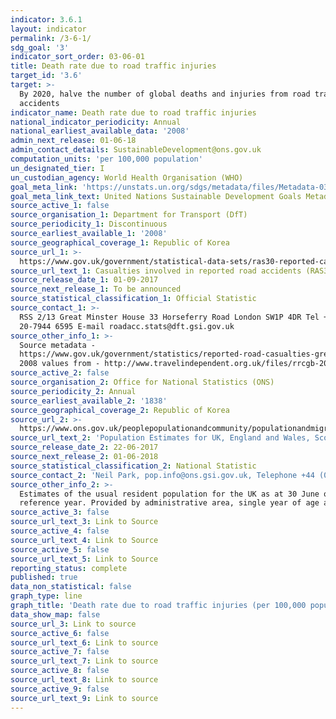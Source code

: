 ```yaml
---
indicator: 3.6.1
layout: indicator
permalink: /3-6-1/
sdg_goal: '3'
indicator_sort_order: 03-06-01
title: Death rate due to road traffic injuries
target_id: '3.6'
target: >-
  By 2020, halve the number of global deaths and injuries from road traffic
  accidents
indicator_name: Death rate due to road traffic injuries
national_indicator_periodicity: Annual
national_earliest_available_data: '2008'
admin_next_release: 01-06-18
admin_contact_details: SustainableDevelopment@ons.gov.uk
computation_units: 'per 100,000 population'
un_designated_tier: I
un_custodian_agency: World Health Organisation (WHO)
goal_meta_link: 'https://unstats.un.org/sdgs/metadata/files/Metadata-03-06-01.pdf'
goal_meta_link_text: United Nations Sustainable Development Goals Metadata (PDF 213 KB)
source_active_1: false
source_organisation_1: Department for Transport (DfT)
source_periodicity_1: Discontinuous
source_earliest_available_1: '2008'
source_geographical_coverage_1: Republic of Korea
source_url_1: >-
  https://www.gov.uk/government/statistical-data-sets/ras30-reported-casualties-in-road-accidents.
source_url_text_1: Casualties involved in reported road accidents (RAS30)
source_release_date_1: 01-09-2017
source_next_release_1: To be announced
source_statistical_classification_1: Official Statistic
source_contact_1: >-
  RSS 2/13 Great Minster House 33 Horseferry Road London SW1P 4DR Tel +44, (0)
  20-7944 6595 E-mail roadacc.stats@dft.gsi.gov.uk
source_other_info_1: >-
  Source metadata -
  https://www.gov.uk/government/statistics/reported-road-casualties-great-britain-annual-report-2016
  2008 values from - http://www.travelindependent.org.uk/files/rrcgb-2015.pdf
source_active_2: false
source_organisation_2: Office for National Statistics (ONS)
source_periodicity_2: Annual
source_earliest_available_2: '1838'
source_geographical_coverage_2: Republic of Korea
source_url_2: >-
  https://www.ons.gov.uk/peoplepopulationandcommunity/populationandmigration/populationestimates/datasets/populationestimatesforukenglandandwalesscotlandandnorthernireland
source_url_text_2: 'Population Estimates for UK, England and Wales, Scotland and Northern Ireland'
source_release_date_2: 22-06-2017
source_next_release_2: 01-06-2018
source_statistical_classification_2: National Statistic
source_contact_2: 'Neil Park, pop.info@ons.gsi.gov.uk, Telephone +44 (0)1329 444661'
source_other_info_2: >-
  Estimates of the usual resident population for the UK as at 30 June of the
  reference year. Provided by administrative area, single year of age and sex
source_active_3: false
source_url_text_3: Link to Source
source_active_4: false
source_url_text_4: Link to Source
source_active_5: false
source_url_text_5: Link to Source
reporting_status: complete
published: true
data_non_statistical: false
graph_type: line
graph_title: 'Death rate due to road traffic injuries (per 100,000 population)'
data_show_map: false
source_url_3: Link to source
source_active_6: false
source_url_text_6: Link to source
source_active_7: false
source_url_text_7: Link to source
source_active_8: false
source_url_text_8: Link to source
source_active_9: false
source_url_text_9: Link to source
---
```

